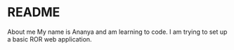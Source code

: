 # README

About me
My name is Ananya and am learning to code.
I am trying to set up a basic ROR web application. 

